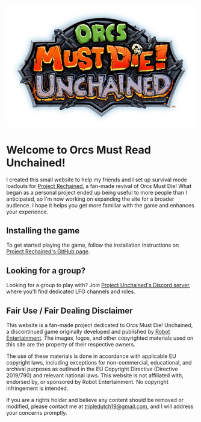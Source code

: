 ![Logo](./src/assets/images/logo.webp)

# Welcome to Orcs Must Read Unchained!
I created this small website to help my friends and I set up survival mode loadouts for [Project Rechained](https://github.com/TimeMaster18/Project-Rechained), a fan-made revival of Orcs Must Die! What began as a personal project ended up being useful to more people than I anticipated, so I'm now working on expanding the site for a broader audience. I hope it helps you get more familiar with the game and enhances your experience.

## Installing the game
To get started playing the game, follow the installation instructions on [Project Rechained's GitHub page](https://github.com/TimeMaster18/Project-Rechained).

## Looking for a group?
Looking for a group to play with? Join [Project Unchained's Discord server](https://discord.gg/xkZskPXtwm), where you'll find dedicated LFG channels and roles.

## Fair Use / Fair Dealing Disclaimer
This website is a fan-made project dedicated to Orcs Must Die! Unchained, a discontinued game originally developed and published by [Robot Entertainment](https://robotentertainment.com/). The images, logos, and other copyrighted materials used on this site are the property of their respective owners.

The use of these materials is done in accordance with applicable EU copyright laws, including exceptions for non-commercial, educational, and archival purposes as outlined in the EU Copyright Directive (Directive 2019/790) and relevant national laws. This website is not affiliated with, endorsed by, or sponsored by Robot Entertainment. No copyright infringement is intended.

If you are a rights holder and believe any content should be removed or modified, please contact me at [tripledutch19@gmail.com](mailto:tripledutch19@gmail.com), and I will address your concerns promptly.